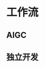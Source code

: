 # 工作流

## AIGC

  <Linkcard 
  url="." 
  title="软考"  
  logo="/blog/icon/xiaohongshu.png"
  />



## 独立开发

  <Linkcard 
  url="." 
  title="AppStore"  
  logo="/blog/icon/apple.png"
  />

